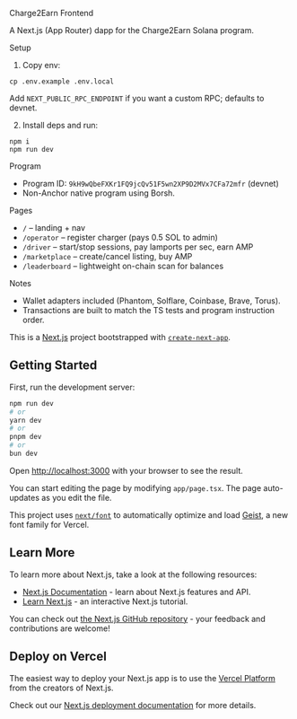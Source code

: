 Charge2Earn Frontend

A Next.js (App Router) dapp for the Charge2Earn Solana program.

Setup

1. Copy env:

```
cp .env.example .env.local
```

Add `NEXT_PUBLIC_RPC_ENDPOINT` if you want a custom RPC; defaults to devnet.

2. Install deps and run:

```
npm i
npm run dev
```

Program

- Program ID: `9kH9wQbeFXKr1FQ9jcQv51F5wn2XP9D2MVx7CFa72mfr` (devnet)
- Non-Anchor native program using Borsh.

Pages

- `/` – landing + nav
- `/operator` – register charger (pays 0.5 SOL to admin)
- `/driver` – start/stop sessions, pay lamports per sec, earn AMP
- `/marketplace` – create/cancel listing, buy AMP
- `/leaderboard` – lightweight on-chain scan for balances

Notes

- Wallet adapters included (Phantom, Solflare, Coinbase, Brave, Torus).
- Transactions are built to match the TS tests and program instruction order.

This is a [Next.js](https://nextjs.org) project bootstrapped with [`create-next-app`](https://nextjs.org/docs/app/api-reference/cli/create-next-app).

## Getting Started

First, run the development server:

```bash
npm run dev
# or
yarn dev
# or
pnpm dev
# or
bun dev
```

Open [http://localhost:3000](http://localhost:3000) with your browser to see the result.

You can start editing the page by modifying `app/page.tsx`. The page auto-updates as you edit the file.

This project uses [`next/font`](https://nextjs.org/docs/app/building-your-application/optimizing/fonts) to automatically optimize and load [Geist](https://vercel.com/font), a new font family for Vercel.

## Learn More

To learn more about Next.js, take a look at the following resources:

- [Next.js Documentation](https://nextjs.org/docs) - learn about Next.js features and API.
- [Learn Next.js](https://nextjs.org/learn) - an interactive Next.js tutorial.

You can check out [the Next.js GitHub repository](https://github.com/vercel/next.js) - your feedback and contributions are welcome!

## Deploy on Vercel

The easiest way to deploy your Next.js app is to use the [Vercel Platform](https://vercel.com/new?utm_medium=default-template&filter=next.js&utm_source=create-next-app&utm_campaign=create-next-app-readme) from the creators of Next.js.

Check out our [Next.js deployment documentation](https://nextjs.org/docs/app/building-your-application/deploying) for more details.
